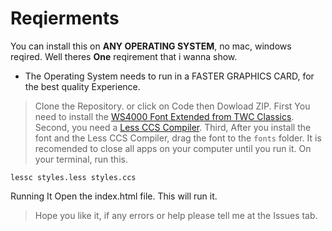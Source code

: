 # Reqierments
You can install this on **ANY OPERATING SYSTEM**, no mac, windows reqired. Well theres **One** reqirement that i wanna show.

- The Operating System needs to run in a FASTER GRAPHICS CARD, for the best quality Experience.
 
> Clone the Repository. or click on Code then Dowload ZIP.
First 
You need to install the [WS4000 Font Extended from TWC Classics](https://twcclassics.com/downloads.html). 
Second, you need a [Less CCS Compiler](https://lessccs.org). 
Third, After you install the font and the Less CCS Compiler, drag the font to the ``fonts`` folder. 
> It is recomended to close all apps on your computer until you run it.
On your terminal, run this.

```
lessc styles.less styles.ccs
```
Running It
Open the index.html file. This will run it.
> Hope you like it, if any errors or help please tell me at the Issues tab.
